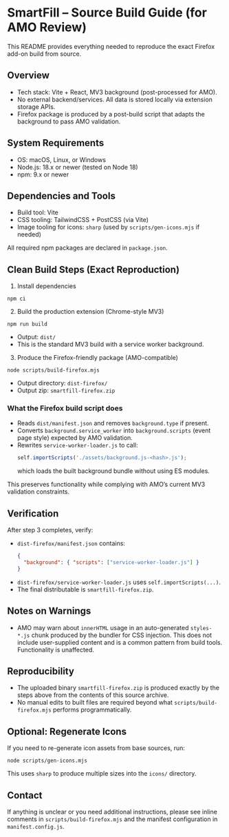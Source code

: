 # SmartFill – Source Build Guide (for AMO Review)

This README provides everything needed to reproduce the exact Firefox add-on build from source.

## Overview
- Tech stack: Vite + React, MV3 background (post-processed for AMO).
- No external backend/services. All data is stored locally via extension storage APIs.
- Firefox package is produced by a post-build script that adapts the background to pass AMO validation.

## System Requirements
- OS: macOS, Linux, or Windows
- Node.js: 18.x or newer (tested on Node 18)
- npm: 9.x or newer

## Dependencies and Tools
- Build tool: Vite
- CSS tooling: TailwindCSS + PostCSS (via Vite)
- Image tooling for icons: `sharp` (used by `scripts/gen-icons.mjs` if needed)

All required npm packages are declared in `package.json`.

## Clean Build Steps (Exact Reproduction)

1) Install dependencies
```
npm ci
```

2) Build the production extension (Chrome-style MV3)
```
npm run build
```
- Output: `dist/`
- This is the standard MV3 build with a service worker background.

3) Produce the Firefox-friendly package (AMO-compatible)
```
node scripts/build-firefox.mjs
```
- Output directory: `dist-firefox/`
- Output zip: `smartfill-firefox.zip`

### What the Firefox build script does
- Reads `dist/manifest.json` and removes `background.type` if present.
- Converts `background.service_worker` into `background.scripts` (event page style) expected by AMO validation.
- Rewrites `service-worker-loader.js` to call:
  ```js
  self.importScripts('./assets/background.js-<hash>.js');
  ```
  which loads the built background bundle without using ES modules.

This preserves functionality while complying with AMO’s current MV3 validation constraints.

## Verification
After step 3 completes, verify:
- `dist-firefox/manifest.json` contains:
  ```json
  {
    "background": { "scripts": ["service-worker-loader.js"] }
  }
  ```
- `dist-firefox/service-worker-loader.js` uses `self.importScripts(...)`.
- The final distributable is `smartfill-firefox.zip`.

## Notes on Warnings
- AMO may warn about `innerHTML` usage in an auto-generated `styles-*.js` chunk produced by the bundler for CSS injection. This does not include user-supplied content and is a common pattern from build tools. Functionality is unaffected.

## Reproducibility
- The uploaded binary `smartfill-firefox.zip` is produced exactly by the steps above from the contents of this source archive.
- No manual edits to built files are required beyond what `scripts/build-firefox.mjs` performs programmatically.

## Optional: Regenerate Icons
If you need to re-generate icon assets from base sources, run:
```
node scripts/gen-icons.mjs
```
This uses `sharp` to produce multiple sizes into the `icons/` directory.

## Contact
If anything is unclear or you need additional instructions, please see inline comments in `scripts/build-firefox.mjs` and the manifest configuration in `manifest.config.js`.
